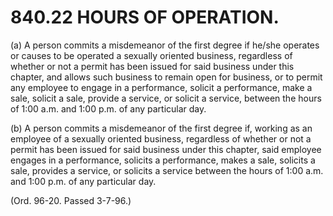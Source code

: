 840.22 HOURS OF OPERATION.
==========================

​(a) A person commits a misdemeanor of the first degree if he/she
operates or causes to be operated a sexually oriented business,
regardless of whether or not a permit has been issued for said business
under this chapter, and allows such business to remain open for
business, or to permit any employee to engage in a performance, solicit
a performance, make a sale, solicit a sale, provide a service, or
solicit a service, between the hours of 1:00 a.m. and 1:00 p.m. of any
particular day.

​(b) A person commits a misdemeanor of the first degree if, working as
an employee of a sexually oriented business, regardless of whether or
not a permit has been issued for said business under this chapter, said
employee engages in a performance, solicits a performance, makes a sale,
solicits a sale, provides a service, or solicits a service between the
hours of 1:00 a.m. and 1:00 p.m. of any particular day.

(Ord. 96-20. Passed 3-7-96.)
